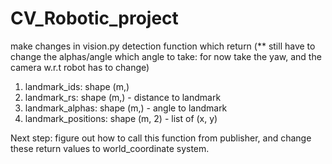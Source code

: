 # CV_Robotic_project

make changes in vision.py detection function which return (** still have to change the alphas/angle which angle to take: for now take the yaw, and the camera w.r.t robot has to change)

1) landmark_ids: shape (m,)
2) landmark_rs: shape (m,) - distance to landmark
3) landmark_alphas: shape (m,) - angle to landmark
4) landmark_positions: shape (m, 2) - list of (x, y)

Next step: figure out how to call this function from publisher, and change these return values to world_coordinate system. 
